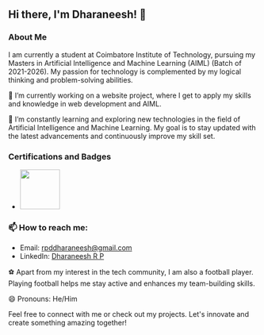 ## Hi there, I'm Dharaneesh! 👋

### About Me
I am currently a student at Coimbatore Institute of Technology, pursuing my Masters in Artificial Intelligence and Machine Learning (AIML) (Batch of 2021-2026). My passion for technology is complemented by my logical thinking and problem-solving abilities.


🔭 I’m currently working on a website project, where I get to apply my skills and knowledge in web development and AIML.

🌱 I’m constantly learning and exploring new technologies in the field of Artificial Intelligence and Machine Learning. My goal is to stay updated with the latest advancements and continuously improve my skill set.

### Certifications and Badges
- <a href="https://learn.microsoft.com/en-us/users/dharaneeshrp-9365/transcript/7xr84ty0w550p0o?tab=tab-learning-paths">
    <img src="https://www.google.com/imgres?q=microsoft%20learn%20logo&imgurl=https%3A%2F%2Fmiro.medium.com%2Fv2%2Fresize%3Afit%3A1400%2F1*9JVPUf0dWlU9hi2o48u3qA.jpeg&imgrefurl=https%3A%2F%2Fmedium.com%2Fmicrosoft-student-champs-sri-lanka%2Fwhat-and-why-is-microsoft-learn-8452f7ce7602&docid=eEtfTZXEih053M&tbnid=KiZ4pM3rFs-IpM&vet=12ahUKEwj07MzV0veMAxXDaPUHHTftIj4QM3oECF8QAA..i&w=1400&h=1000&hcb=2&ved=2ahUKEwj07MzV0veMAxXDaPUHHTftIj4QM3oECF8QAA" width="80"/>
  </a>




### 📫 How to reach me:
- Email: [rpddharaneesh@gmail.com](mailto:rpddharaneesh@gmail.com)
- LinkedIn: [Dharaneesh R P](https://www.linkedin.com/in/dharaneesh-r-p/)

⚽ Apart from my interest in the tech community, I am also a football player. Playing football helps me stay active and enhances my team-building skills.

😄 Pronouns: He/Him

Feel free to connect with me or check out my projects. Let's innovate and create something amazing together!


<!--
**Dharaneesh-23/Dharaneesh-23** is a ✨ _special_ ✨ repository because its `README.md` (this file) appears on your GitHub profile.

Here are some ideas to get you started:

- 🔭 I’m currently working on ...
- 🌱 I’m currently learning ...
- 👯 I’m looking to collaborate on ...
- 🤔 I’m looking for help with ...
- 💬 Ask me about ...
- 📫 How to reach me: ...
- 😄 Pronouns: ...
- ⚡ Fun fact: ...
-->
